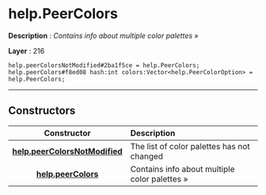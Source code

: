 # help.PeerColors

**Description** : *Contains info about multiple color palettes &raquo;*

**Layer** : 216

```tl
help.peerColorsNotModified#2ba1f5ce = help.PeerColors;
help.peerColors#f8ed08 hash:int colors:Vector<help.PeerColorOption> = help.PeerColors;
```

---

## Constructors

| Constructor | Description |
| :---: | :--- |
| [**help.peerColorsNotModified**](constructor/help.peerColorsNotModified) | The list of color palettes has not changed |
| [**help.peerColors**](constructor/help.peerColors) | Contains info about multiple color palettes » |